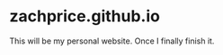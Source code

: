 zachprice.github.io
===================
This will be my personal website. Once I finally finish it.

